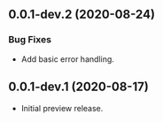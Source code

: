 ## 0.0.1-dev.2 (2020-08-24)

### Bug Fixes

* Add basic error handling.

## 0.0.1-dev.1 (2020-08-17)

* Initial preview release.

